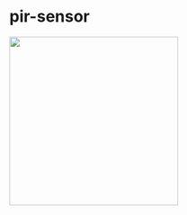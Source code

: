 # pir-sensor

<img src="https://user-images.githubusercontent.com/5618092/228860783-a0a53543-0922-406f-9e6a-11eb265e9585.png" width="300"/>


